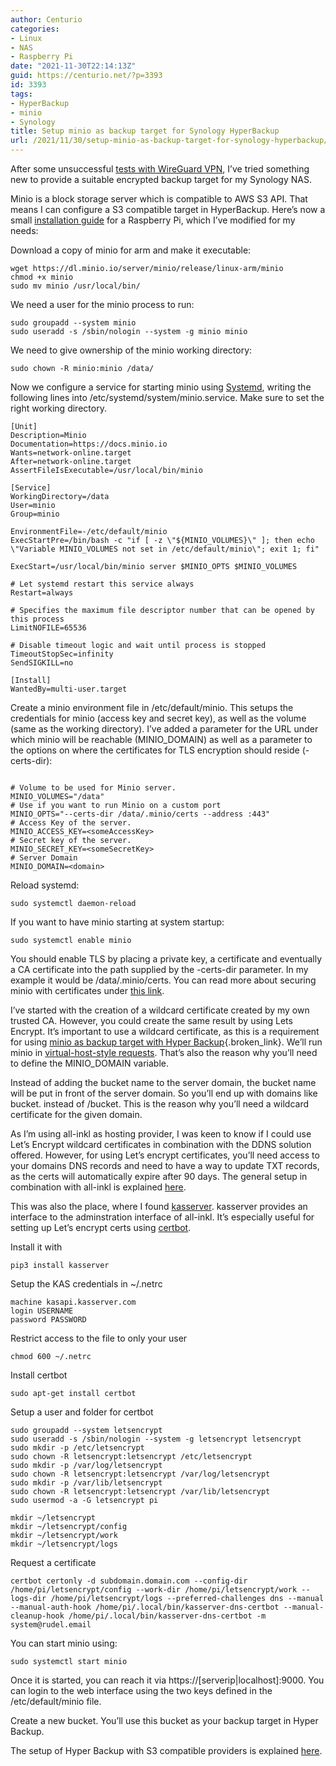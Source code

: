 ```yaml
---
author: Centurio
categories:
- Linux
- NAS
- Raspberry Pi
date: "2021-11-30T22:14:13Z"
guid: https://centurio.net/?p=3393
id: 3393
tags:
- HyperBackup
- minio
- Synology
title: Setup minio as backup target for Synology HyperBackup
url: /2021/11/30/setup-minio-as-backup-target-for-synology-hyperbackup/
---
```

After some unsuccessful <a href="https://centurio.net/2020/09/26/setup-wireguard-vpn-on-raspbian/" data-type="post" data-id="3386">tests with WireGuard VPN</a>, I&#8217;ve tried something new to provide a suitable encrypted backup target for my Synology NAS.

Minio is a block storage server which is compatible to AWS S3 API. That means I can configure a S3 compatible target in HyperBackup. Here&#8217;s now a small [installation guide](https://computingforgeeks.com/how-to-setup-s3-compatible-object-storage-server-with-minio/) for a Raspberry Pi, which I&#8217;ve modified for my needs:

Download a copy of minio for arm and make it executable:

<pre class="wp-block-code"><code>wget https://dl.minio.io/server/minio/release/linux-arm/minio
chmod +x minio
sudo mv minio /usr/local/bin/</code></pre>

We need a user for the minio process to run:

<pre class="wp-block-code"><code>sudo groupadd --system minio
sudo useradd -s /sbin/nologin --system -g minio minio</code></pre>

We need to give ownership of the minio working directory:

<pre class="wp-block-code"><code>sudo chown -R minio:minio /data/</code></pre>

Now we configure a service for starting minio using [Systemd](https://www.raspberrypi.org/documentation/linux/usage/systemd.md), writing the following lines into /etc/systemd/system/minio.service. Make sure to set the right working directory.

<pre class="wp-block-code"><code>&#91;Unit]
Description=Minio
Documentation=https://docs.minio.io
Wants=network-online.target
After=network-online.target
AssertFileIsExecutable=/usr/local/bin/minio

&#91;Service]
WorkingDirectory=/data
User=minio
Group=minio

EnvironmentFile=-/etc/default/minio
ExecStartPre=/bin/bash -c "if &#91; -z \"${MINIO_VOLUMES}\" ]; then echo \"Variable MINIO_VOLUMES not set in /etc/default/minio\"; exit 1; fi"

ExecStart=/usr/local/bin/minio server $MINIO_OPTS $MINIO_VOLUMES

# Let systemd restart this service always
Restart=always

# Specifies the maximum file descriptor number that can be opened by this process
LimitNOFILE=65536

# Disable timeout logic and wait until process is stopped
TimeoutStopSec=infinity
SendSIGKILL=no

&#91;Install]
WantedBy=multi-user.target</code></pre>

Create a minio environment file in /etc/default/minio. This setups the credentials for minio (access key and secret key), as well as the volume (same as the working directory). I&#8217;ve added a parameter for the URL under which minio will be reachable (MINIO_DOMAIN) as well as a parameter to the options on where the certificates for TLS encryption should reside (-certs-dir):

<pre class="wp-block-code"><code>
# Volume to be used for Minio server.
MINIO_VOLUMES="/data"
# Use if you want to run Minio on a custom port
MINIO_OPTS="--certs-dir /data/.minio/certs --address :443"
# Access Key of the server.
MINIO_ACCESS_KEY=&lt;someAccessKey&gt;
# Secret key of the server.
MINIO_SECRET_KEY=&lt;someSecretKey&gt;
# Server Domain
MINIO_DOMAIN=&lt;domain&gt;</code></pre>

Reload systemd:

<pre class="wp-block-code"><code>sudo systemctl daemon-reload</code></pre>

If you want to have minio starting at system startup:

<pre class="wp-block-code"><code>sudo systemctl enable minio</code></pre>

You should enable TLS by placing a private key, a certificate and eventually a CA certificate into the path supplied by the -certs-dir parameter. In my example it would be /data/.minio/certs. You can read more about securing minio with certificates under [this link](https://docs.min.io/docs/how-to-secure-access-to-minio-server-with-tls).

I&#8217;ve started with the creation of a wildcard certificate created by my own trusted CA. However, you could create the same result by using Lets Encrypt. It&#8217;s important to use a wildcard certificate, as this is a requirement for using [minio as backup target with Hyper Backup](https://itrandomness.com/2020/05/local-backups-with-synology-hyper-backup-and-minio/){.broken_link}. We&#8217;ll run minio in [virtual-host-style requests](https://docs.min.io/docs/minio-server-configuration-guide.html). That&#8217;s also the reason why you&#8217;ll need to define the MINIO_DOMAIN variable.

Instead of adding the bucket name to the server domain, the bucket name will be put in front of the server domain. So you&#8217;ll end up with domains like bucket.<domain> instead of <domain>/bucket. This is the reason why you&#8217;ll need a wildcard certificate for the given domain.

As I&#8217;m using all-inkl as hosting provider, I was keen to know if I could use Let&#8217;s Encrypt wildcard certificates in combination with the DDNS solution offered. However, for using Let&#8217;s encrypt certificates, you&#8217;ll need access to your domains DNS records and need to have a way to update TXT records, as the certs will automatically expire after 90 days. The general setup in combination with all-inkl is explained [here](https://stevenschwenke.de/GeneratingTLSCertificatesUsingCertbotManualModeAndDNSChallengeAndSetupWithAllInkl).

This was also the place, where I found [kasserver](https://github.com/fetzerch/kasserver). kasserver provides an interface to the adminstration interface of all-inkl. It&#8217;s especially useful for setting up Let&#8217;s encrypt certs using [certbot](https://github.com/fetzerch/kasserver#kasserver-dns-certbot).

Install it with

<pre class="wp-block-code"><code>pip3 install kasserver</code></pre>

Setup the KAS credentials in ~/.netrc

<pre class="wp-block-code"><code>machine kasapi.kasserver.com
login USERNAME
password PASSWORD</code></pre>

Restrict access to the file to only your user

<pre class="wp-block-code"><code>chmod 600 ~/.netrc</code></pre>

Install certbot

<pre class="wp-block-code"><code>sudo apt-get install certbot</code></pre>

Setup a user and folder for certbot

<pre class="wp-block-code"><code>sudo groupadd --system letsencrypt
sudo useradd -s /sbin/nologin --system -g letsencrypt letsencrypt
sudo mkdir -p /etc/letsencrypt
sudo chown -R letsencrypt:letsencrypt /etc/letsencrypt
sudo mkdir -p /var/log/letsencrypt
sudo chown -R letsencrypt:letsencrypt /var/log/letsencrypt
sudo mkdir -p /var/lib/letsencrypt
sudo chown -R letsencrypt:letsencrypt /var/lib/letsencrypt
sudo usermod -a -G letsencrypt pi

mkdir ~/letsencrypt
mkdir ~/letsencrypt/config
mkdir ~/letsencrypt/work
mkdir ~/letsencrypt/logs
</code></pre>

Request a certificate

<pre class="wp-block-code"><code>certbot certonly -d subdomain.domain.com --config-dir /home/pi/letsencrypt/config --work-dir /home/pi/letsencrypt/work --logs-dir /home/pi/letsencrypt/logs --preferred-challenges dns --manual --manual-auth-hook /home/pi/.local/bin/kasserver-dns-certbot --manual-cleanup-hook /home/pi/.local/bin/kasserver-dns-certbot -m system@rudel.email</code></pre>

You can start minio using:

<pre class="wp-block-code"><code>sudo systemctl start minio</code></pre>

Once it is started, you can reach it via https://[serverip|localhost]:9000. You can login to the web interface using the two keys defined in the /etc/default/minio file.

Create a new bucket. You&#8217;ll use this bucket as your backup target in Hyper Backup.

The setup of Hyper Backup with S3 compatible providers is explained [here](https://www.synology.com/en-global/knowledgebase/DSM/tutorial/Backup/How_to_back_up_your_data_to_cloud_services_with_Hyper_Backup).
